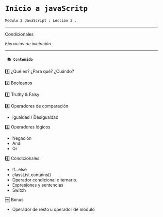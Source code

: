 # `Inicio a javaScritp`

`Modulo 2 JavaScript : Lección 3 .`

---

Condicionales

_Ejercicios de iniciación_

---

#### ` 📚 Contenido`

1️⃣ ¿Qué es? ¿Para qué? ¿Cuándo?

2️⃣ Booleanos

3️⃣ Truthy & Falsy

4️⃣ Operadores de comparación

- Igualdad / Desigualdad

5️⃣ Operadores lógicos

- Negación
- And
- Or

6️⃣ Condicionales

- If...else
- classList.contains()
- Operador condicional o ternario.
- Expresiones y sentencias
- Switch

🆓 Bonus

- Operador de resto u operador de módulo

